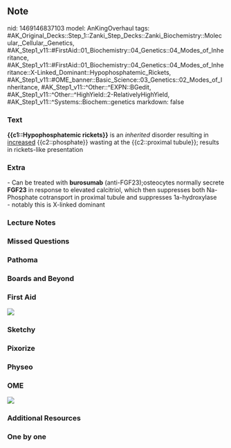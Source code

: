 ## Note
nid: 1469146837103
model: AnKingOverhaul
tags: #AK_Original_Decks::Step_1::Zanki_Step_Decks::Zanki_Biochemistry::Molecular,_Cellular,_Genetics, #AK_Step1_v11::#FirstAid::01_Biochemistry::04_Genetics::04_Modes_of_Inheritance, #AK_Step1_v11::#FirstAid::01_Biochemistry::04_Genetics::04_Modes_of_Inheritance::X-Linked_Dominant::Hypophosphatemic_Rickets, #AK_Step1_v11::#OME_banner::Basic_Science::03_Genetics::02_Modes_of_Inheritance, #AK_Step1_v11::^Other::^EXPN::BGedit, #AK_Step1_v11::^Other::^HighYield::2-RelativelyHighYield, #AK_Step1_v11::^Systems::Biochem::genetics
markdown: false

### Text
<div>
  <div>
    <b>{{c1::Hypophosphatemic rickets}}</b> is an <i>inherited</i>
    disorder resulting in <u>increased</u> {{c2::phosphate}}
    wasting at the {{c2::proximal tubule}}; results in rickets-like
    presentation
  </div>
</div>

### Extra
<div>
  - Can be treated with <b>burosumab</b> (anti-FGF23);osteocytes
  normally secrete <b>FGF23</b> in response to elevated calcitriol,
  which then suppresses both Na-Phosphate cotransport in proximal
  tubule and suppresses 1a-hydroxylase
</div>
<div>
  - notably this is X-linked dominant
</div>

### Lecture Notes


### Missed Questions


### Pathoma


### Boards and Beyond


### First Aid
<img src="tmpqNCQGa.png">

### Sketchy


### Pixorize


### Physeo


### OME
<div class="ome-widget">
  <a href=
  "https://onlinemeded.org/spa/genetics/modes-of-inheritance/acquire?ref=anki">
  <img src="_OME_AnkiFlashcards_Lesson_6.png"></a>
</div>

### Additional Resources


### One by one

